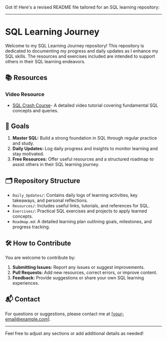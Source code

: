 Got it! Here's a revised README file tailored for an SQL learning repository:

---

# SQL Learning Journey

Welcome to my SQL Learning Journey repository! This repository is dedicated to documenting my progress and daily updates as I enhance my SQL skills. The resources and exercises included are intended to support others in their SQL learning endeavors.

## 📚 Resources

### Video Resource
- [SQL Crash Course](https://www.youtube.com/watch?v=On9eSN3F8w0&t=1000s)- A detailed video tutorial covering fundamental SQL concepts and queries.

## 🚀 Goals

1. **Master SQL:** Build a strong foundation in SQL through regular practice and study.
2. **Daily Updates:** Log daily progress and insights to monitor learning and stay motivated.
3. **Free Resources:** Offer useful resources and a structured roadmap to assist others in their SQL learning journey.

## 🗂 Repository Structure

- `Daily_Updates/`: Contains daily logs of learning activities, key takeaways, and personal reflections.
- `Resources/`: Includes useful links, tutorials, and references for SQL.
- `Exercises/`: Practical SQL exercises and projects to apply learned concepts.
- `Roadmap.md`: A detailed learning plan outlining goals, milestones, and progress tracking.

## 🛠 How to Contribute

You are welcome to contribute by:
1. **Submitting Issues:** Report any issues or suggest improvements.
2. **Pull Requests:** Add new resources, correct errors, or improve content.
3. **Feedback:** Provide suggestions or share your own SQL learning experiences.

## 📬 Contact

For questions or suggestions, please contact me at [your-email@example.com].

---

Feel free to adjust any sections or add additional details as needed!
